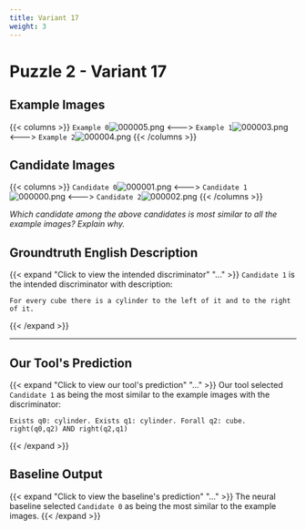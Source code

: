 ```yaml
---
title: Variant 17
weight: 3
---
```


# Puzzle 2 - Variant 17

## Example Images
{{< columns >}}
`Example 0`![000005.png](/clevr-variants/agreement/fovariant-17/render/images/CLEVR_val_000005.png)
<--->
`Example 1`![000003.png](/clevr-variants/agreement/fovariant-17/render/images/CLEVR_val_000003.png)
<--->
`Example 2`![000004.png](/clevr-variants/agreement/fovariant-17/render/images/CLEVR_val_000004.png)
{{< /columns >}}

## Candidate Images
{{< columns >}}
`Candidate 0`![000001.png](/clevr-variants/agreement/fovariant-17/render/images/CLEVR_val_000001.png)
<--->
`Candidate 1`![000000.png](/clevr-variants/agreement/fovariant-17/render/images/CLEVR_val_000000.png)
<--->
`Candidate 2`![000002.png](/clevr-variants/agreement/fovariant-17/render/images/CLEVR_val_000002.png)
{{< /columns >}}

*Which candidate among the above candidates is most similar to all the example images? Explain why.*

## Groundtruth English Description

{{< expand "Click to view the intended discriminator" "..." >}}
`Candidate 1` is the intended discriminator with description:
```plaintext 
For every cube there is a cylinder to the left of it and to the right of it.
```
{{< /expand >}}

---



## Our Tool's Prediction

{{< expand "Click to view our tool's prediction" "..." >}}
Our tool selected `Candidate 1` as being the most similar to the example images with the discriminator:
```plaintext
Exists q0: cylinder. Exists q1: cylinder. Forall q2: cube. right(q0,q2) AND right(q2,q1)
```
{{< /expand >}}



## Baseline Output

{{< expand "Click to view the baseline's prediction" "..." >}}
The neural baseline selected `Candidate 0` as being the most similar to the example images.
{{< /expand >}}

